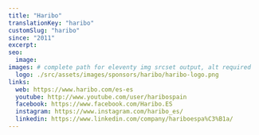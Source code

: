 ```yaml
---
title: "Haribo"
translationKey: "haribo"
customSlug: "haribo"
since: "2011"
excerpt:
seo:
  image:
images: # complete path for eleventy img srcset output, alt required
  logo: ./src/assets/images/sponsors/haribo/haribo-logo.png
links:
  web: https://www.haribo.com/es-es
  youtube: http://www.youtube.com/user/haribospain
  facebook: https://www.facebook.com/Haribo.ES
  instagram: https://www.instagram.com/haribo_es/
  linkedin: https://www.linkedin.com/company/hariboespa%C3%B1a/
---
```


